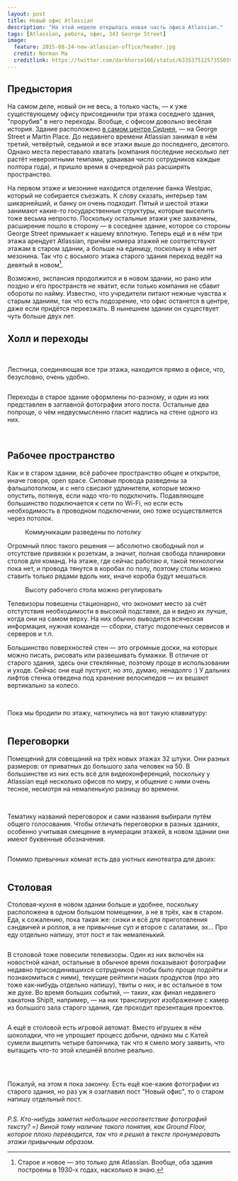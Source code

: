 ```yaml
---
layout: post
title: Новый офис Atlassian
description: "На этой неделе открылась новая часть офиса Atlassian."
tags: [Atlassian, работа, офис, 343 George Street]
image:
  feature: 2015-08-24-new-atlassian-office/header.jpg
  credit: Norman Ma
  creditlink: https://twitter.com/darkhorse166/status/633537512573550592
---
```


## Предыстория

На самом деле, новый он не весь, а только часть, — к уже существующему офису присоединили три этажа соседнего здания, "прорубив" в него переходы. Вообще, с офисом довольно весёлая история. Здание расположено [в самом центре Сиднея](https://www.google.com.au/maps/place/Atlassian/@-33.8673329,151.2070034,17z/data=!3m1!4b1!4m2!3m1!1s0x6b12ae393a03d8ff:0x8fead86f5e91b507), — на George Street и Martin Place. До недавнего времени Atlassian занимал в нём третий, четвёртый, седьмой и все этажи выше до последнего, десятого. Однако места переставало хватать  (компания последние несколько лет растёт невероятными темпами, удваивая число сотрудников каждые полтора года), и пришло время в очередной раз расширять пространство.

На первом этаже и мезонине находится отделение банка Westpac, который не собирается съезжать. К слову сказать, интерьер там шикарнейший, и банку он очень подходит. Пятый и шестой этажи занимают какие-то государственные структуры, которые выселить тоже весьма непросто. Поскольку остальные этажи уже захвачены, расширение пошло в сторону — в соседнее здание, которое со стороны George Street примыкает к нашему вплотную. Теперь ещё и в нём три этажа арендует Atlassian, причём номера этажей не соответствуют этажам в старом здании, а больше на единицу, поскольку в нём нет мезонина. Так что с восьмого этажа старого здания переход ведёт на девятый в новом[^1].

[^1]: Cтарое и новое — это только для Atlassian. Вообще, оба здания построены в 1930-х годах, насколько я знаю.

Возможно, экспансия продолжится и в новом здании, но рано или поздно и его пространств не хватит, если только компания не сбавит обороты по найму. Известно, что учредители питают нежные чувства к старым зданиям, так что есть подозрение, что офис останется в центре, даже если придётся переезжать. В нынешнем здании он существует чуть больше двух лет.


## Холл и переходы

<figure class="half">
    <a href="https://farm6.staticflickr.com/5687/20655765718_e33618f1f4_k.jpg"><img src="https://farm6.staticflickr.com/5825/20655770528_b0df7a0cc6_b.jpg" alt=""></a>
    <a href="https://farm6.staticflickr.com/5630/20222715383_5104a447b6_k.jpg"><img src="https://farm1.staticflickr.com/588/20656985039_b0346e580a_b.jpg" alt=""></a>
    <a href="https://farm6.staticflickr.com/5774/20656967119_f6d29fb56d_k.jpg"><img src="https://farm6.staticflickr.com/5827/20834123782_2d1e7a8079_b.jpg" alt=""></a>
    <a href="https://farm6.staticflickr.com/5617/20843787295_4cb43c79e8_k.jpg"><img src="https://farm6.staticflickr.com/5767/20222804913_2d90d84b8f_b.jpg" alt=""></a>
</figure>

<!--more-->

Лестница, соединяющая все три этажа, находится прямо в офисе, что, безусловно, очень удобно.

<figure>
    <a href="https://farm1.staticflickr.com/777/20655784030_454262821b_k.jpg"><img src="https://farm6.staticflickr.com/5638/20834266802_032ee6b6ce_b.jpg" alt=""></a>
</figure>

Переходы в старое здание оформлены по-разному, и один из них представлен в заглавной фотографии этого поста. Остальные два попроще, о чём недвусмысленно гласит надпись на стене одного из них.

<figure class="half">
    <a href="https://farm6.staticflickr.com/5723/20222787133_7a23fbfdcc_k.jpg"><img src="https://farm1.staticflickr.com/639/20655783598_6cc0d5233e_b.jpg" alt=""></a>
    <a href="https://farm1.staticflickr.com/626/20657009209_fbb8d408c3_k.jpg"><img src="https://farm1.staticflickr.com/655/20817452726_49c01cc970_b.jpg" alt=""></a>
</figure>


## Рабочее пространство

Как и в старом здании, всё рабочее пространство общее и открытое, иначе говоря, open space. Силовые провода разведены за фальшпотолком, и с него свисают удлинители, которые можно опустить, потянув, если надо что-то подключить. Подавляющее большинство подключается к сети по Wi-Fi, но если есть необходимость в проводном подключении, оно тоже осуществляется через потолок.

<figure>
    <a href="https://farm1.staticflickr.com/660/20655764430_657d35b2de_k.jpg"><img src="https://farm6.staticflickr.com/5669/20843813425_eaa59d74b3_b.jpg" alt=""></a>
    <figcaption>Коммуникации разведены по потолку</figcaption>
</figure>

Огромный плюс такого решения — абсолютно свободный пол и отсутствие привязки к розеткам, а значит, полная свобода планировки столов для команд. На этаже, где сейчас работаю я, такой технологии пока нет, и провода тянутся в коробах по полу, поэтому столы можно ставить только рядами вдоль них, иначе короба будут мешаться.

<figure>
    <a href="https://farm6.staticflickr.com/5793/20843746875_407c165a8d_k.jpg"><img src="https://farm6.staticflickr.com/5662/20222760983_476561b68c_b.jpg" alt=""></a>
    <figcaption>Высоту рабочего стола можно регулировать</figcaption>
</figure>

Телевизоры повешены стационарно, что экономит место за счёт отстутствия необходимости в высокой подставке, да и видно их лучше, когда они на самом верху. На них обычно выводится всяческая информация, нужная команде — сборки, статус подопечных сервисов и серверов и т.п.

Большинство поверхностей стен — это огромные доски, на которых можно писать, рисовать или развешивать бумажки. В отличие от старого здания, здесь они стеклянные, поэтому проще в использовании и уходе. Сейчас они ещё пустуют, но это, думаю, ненадолго :) У дальних лифтов стенка отведена под хранение велосипедов — их вешают вертикально за колесо.

<figure class="half">    
    <a href="https://farm1.staticflickr.com/738/20830516746_e492a2a84d_k.jpg"><img src="https://farm1.staticflickr.com/777/20234178154_14f7c8e14f_b.jpg" alt=""></a>
    <a href="https://farm1.staticflickr.com/727/20834709002_33187e566e_k.jpg"><img src="https://farm6.staticflickr.com/5810/20817997956_b7130482b0_b.jpg" alt=""></a>
</figure>

Пока мы бродили по этажу, наткнулись на вот такую клавиатуру:

<figure>
    <a href="https://farm1.staticflickr.com/683/20818017326_e2199c2f58_k.jpg"><img src="https://farm1.staticflickr.com/646/20223317053_eac1a4645e_b.jpg" alt=""></a>
</figure>


## Переговорки

Помещений для совещаний на трёх новых этажах 32 штуки. Они разных размеров: от приватных до большого зала человек на 50. В большинстве из них есть всё для видеоконференций, поскольку у Atlassian ещё несколько офисов по миру, и общение с ними очень тесное, несмотря на немаленькую разницу во времени.

<figure class="half">
    <a href="https://farm1.staticflickr.com/623/20852766371_6322034d59_k.jpg"><img src="https://farm6.staticflickr.com/5654/20657629878_d6e8916c4d_b.jpg" alt=""></a>
    <a href="https://farm6.staticflickr.com/5737/20817570796_6aa8e12e31_k.jpg"><img src="https://farm6.staticflickr.com/5834/20222867073_6f9c675f75_b.jpg" alt=""></a>
</figure>

Тематику названий переговорок и сами названия выбирали путём общего голосования. Чтобы отличать переговорки в разных зданиях, особенно учитывая смещение в нумерации этажей, в новом здании они имеют буквенные обозначения. 

<figure>
    <a href="https://farm1.staticflickr.com/569/20221718264_1fc8b5f9e4_b.jpg"><img src="https://farm1.staticflickr.com/668/20818050036_ac8f8a3daa_b.jpg" alt=""></a>
</figure>

Помимо привычных комнат есть два уютных кинотеатра для двоих:

<figure>
    <a href="https://farm1.staticflickr.com/773/20221350564_84dc996aa2_k.jpg"><img src="https://farm1.staticflickr.com/758/20851109561_d564db6654_b.jpg" alt=""></a>
</figure>


## Столовая

Столовая-кухня в новом здании больше и удобнее, поскольку расположена в одном большом помещении, а не в трёх, как в старом. Еда, к сожалению, пока такая же: снэки и всё для приготовления сэндвичей и роллов, а не привычные суп и второе с салатами, эх... Про еду отдельно напишу, этот пост и так немаленький.

<figure>
    <a href="https://farm6.staticflickr.com/5734/20655682558_40df3e9010_k.jpg"><img src="https://farm6.staticflickr.com/5777/20843678355_a0898be8b0_b.jpg" alt=""></a>
</figure>

В столовой тоже повесили телевизоры. Один из них включён на новостной канал, остальные в обычное время показывают фотографии недавно присоединившихся сотрудников (чтобы было проще подойти и познакомиться с ними), текущие рейтинги наших продуктов (про это тоже как-нибудь отдельно напишу), твиты о них, и вс остальное в том же духе. Во время больших событий, — таких, как финал недавнего хакатона ShipIt, например, — на них транслируют изображение с камер из большого зала старого здания, где проходит презентация проектов.

<figure>
    <a href="https://farm1.staticflickr.com/659/20655882728_df39e633c4_k.jpg"><img src="https://farm6.staticflickr.com/5765/20843877175_40e5ba52dd_b.jpg" alt=""></a>
</figure>

А ещё в столовой есть игровой автомат. Вместо игрушек в нём шоколадки, что не упрощает процесс добычи, однако мы с Катей сумели выцепить четыре батончика, так что я смело могу заявить, что вытащить что-то этой клешнёй вполне реально.

<figure class="half">
    <a href="https://farm6.staticflickr.com/5760/20658311709_cfedb7c474_k.jpg"><img src="https://farm1.staticflickr.com/581/20835476022_1373fc584b_b.jpg" alt=""></a>
    <a href="https://farm1.staticflickr.com/768/20843897945_450d7ac138_k.jpg"><img src="https://farm1.staticflickr.com/702/20843904925_a1c0c8d69a_b.jpg" alt=""></a>
</figure>
<figure>
    <a href="https://farm6.staticflickr.com/5749/20222935153_5c565d8a93_k.jpg"><img src="https://farm6.staticflickr.com/5725/20221310134_954b3dc1ed_b.jpg" alt=""></a>
</figure>

 
Пожалуй, на этом я пока закончу. Есть ещё кое-какие фотографии из старого здания, но раз уж я озаглавил пост "Новый офис", то о старом напишу отдельный пост.

<figure>
    <a href="https://farm1.staticflickr.com/631/20656331088_cc6b010385_k.jpg"><img src="https://farm1.staticflickr.com/739/20844327085_c0ef10e20d_b.jpg" alt=""></a>
</figure>

*P.S. Кто-нибудь заметил небольшое несоответствие фотографий тексту? =) Виной тому наличие такого понятия, как Ground Floor, которое плохо переводится, так что я решил в тексте пронумеровать этажи привычным образом.*
